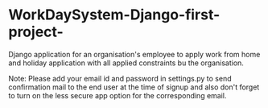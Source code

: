 # WorkDaySystem-Django-first-project-
Django application for an organisation's employee to apply work from home and holiday application with all applied constraints bu the organisation.

Note:
Please add your email id and password in settings.py to send confirmation mail to the end user at the time of signup and also don't forget to turn on the less secure app option for the corresponding email.
